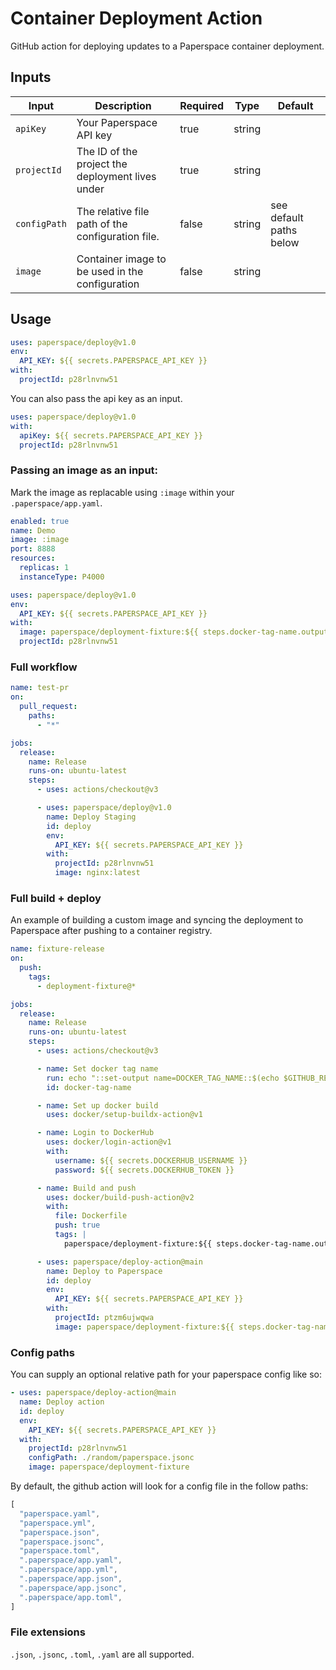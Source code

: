 # Container Deployment Action
GitHub action for deploying updates to a Paperspace container deployment.

## Inputs

| Input | Description | Required | Type | Default
| --- | --- | --- | --- | ---
| `apiKey` | Your Paperspace API key | true | string |
| `projectId` | The ID of the project the deployment lives under | true | string |
| `configPath` | The relative file path of the configuration file. | false | string | see default paths below
| `image` | Container image to be used in the configuration | false | string |

## Usage

```yaml
uses: paperspace/deploy@v1.0
env:
  API_KEY: ${{ secrets.PAPERSPACE_API_KEY }}
with:
  projectId: p28rlnvnw51
```

You can also pass the api key as an input.

```yaml
uses: paperspace/deploy@v1.0
with:
  apiKey: ${{ secrets.PAPERSPACE_API_KEY }}
  projectId: p28rlnvnw51
```

### Passing an image as an input:

Mark the image as replacable using `:image` within your `.paperspace/app.yaml`.
```yaml
enabled: true
name: Demo
image: :image
port: 8888
resources:
  replicas: 1
  instanceType: P4000
  ```


```yaml
uses: paperspace/deploy@v1.0
env:
  API_KEY: ${{ secrets.PAPERSPACE_API_KEY }}
with:
  image: paperspace/deployment-fixture:${{ steps.docker-tag-name.outputs.DOCKER_TAG_NAME }})
  projectId: p28rlnvnw51
```

### Full workflow

```yaml
name: test-pr
on:
  pull_request:
    paths:
      - "*"

jobs:
  release:
    name: Release
    runs-on: ubuntu-latest
    steps:
      - uses: actions/checkout@v3

      - uses: paperspace/deploy@v1.0
        name: Deploy Staging
        id: deploy
        env:
          API_KEY: ${{ secrets.PAPERSPACE_API_KEY }}
        with:
          projectId: p28rlnvnw51
          image: nginx:latest
```

### Full build + deploy

An example of building a custom image and syncing the deployment to Paperspace after pushing to a container registry.

```yaml
name: fixture-release
on:
  push:
    tags:
      - deployment-fixture@*

jobs:
  release:
    name: Release
    runs-on: ubuntu-latest
    steps:
      - uses: actions/checkout@v3

      - name: Set docker tag name
        run: echo "::set-output name=DOCKER_TAG_NAME::$(echo $GITHUB_REF | cut -d / -f 3 | sed 's/deployment-fixture@//')"
        id: docker-tag-name

      - name: Set up docker build
        uses: docker/setup-buildx-action@v1

      - name: Login to DockerHub
        uses: docker/login-action@v1
        with:
          username: ${{ secrets.DOCKERHUB_USERNAME }}
          password: ${{ secrets.DOCKERHUB_TOKEN }}

      - name: Build and push
        uses: docker/build-push-action@v2
        with:
          file: Dockerfile
          push: true
          tags: |
            paperspace/deployment-fixture:${{ steps.docker-tag-name.outputs.DOCKER_TAG_NAME }}

      - uses: paperspace/deploy-action@main
        name: Deploy to Paperspace
        id: deploy
        env:
          API_KEY: ${{ secrets.PAPERSPACE_API_KEY }}
        with:
          projectId: ptzm6ujwqwa
          image: paperspace/deployment-fixture:${{ steps.docker-tag-name.outputs.DOCKER_TAG_NAME }}

```

### Config paths

You can supply an optional relative path for your paperspace config like so:

```yaml
- uses: paperspace/deploy-action@main
  name: Deploy action
  id: deploy
  env:
    API_KEY: ${{ secrets.PAPERSPACE_API_KEY }}
  with:
    projectId: p28rlnvnw51
    configPath: ./random/paperspace.jsonc
    image: paperspace/deployment-fixture
```

By default, the github action will look for a config file in the follow paths:

```js
[
  "paperspace.yaml",
  "paperspace.yml",
  "paperspace.json",
  "paperspace.jsonc",
  "paperspace.toml",
  ".paperspace/app.yaml",
  ".paperspace/app.yml",
  ".paperspace/app.json",
  ".paperspace/app.jsonc",
  ".paperspace/app.toml",
]
```

### File extensions

`.json`, `.jsonc`, `.toml`, `.yaml` are all supported.